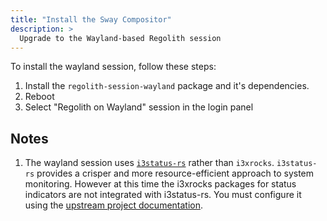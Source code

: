 ```yaml
---
title: "Install the Sway Compositor"
description: >
  Upgrade to the Wayland-based Regolith session
---
```


To install the wayland session, follow these steps:

1. Install the `regolith-session-wayland` package and it's dependencies. 
2. Reboot
3. Select "Regolith on Wayland" session in the login panel

## Notes

1. The wayland session uses [`i3status-rs`](https://github.com/greshake/i3status-rust) rather than `i3xrocks`.  `i3status-rs` provides a crisper and more resource-efficient approach to system monitoring.  However at this time the i3xrocks packages for status indicators are not integrated with i3status-rs.  You must configure it using the [upstream project documentation](https://docs.rs/i3status-rs/latest/i3status_rs/blocks/index.html).